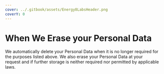 ```yaml
---
cover: ../.gitbook/assets/Energy8LabsHeader.png
coverY: 0
---
```


# When We Erase your Personal Data

We automatically delete your Personal Data when it is no longer required for the purposes listed above. We also erase your Personal Data at your request and if further storage is neither required nor permitted by applicable laws.
